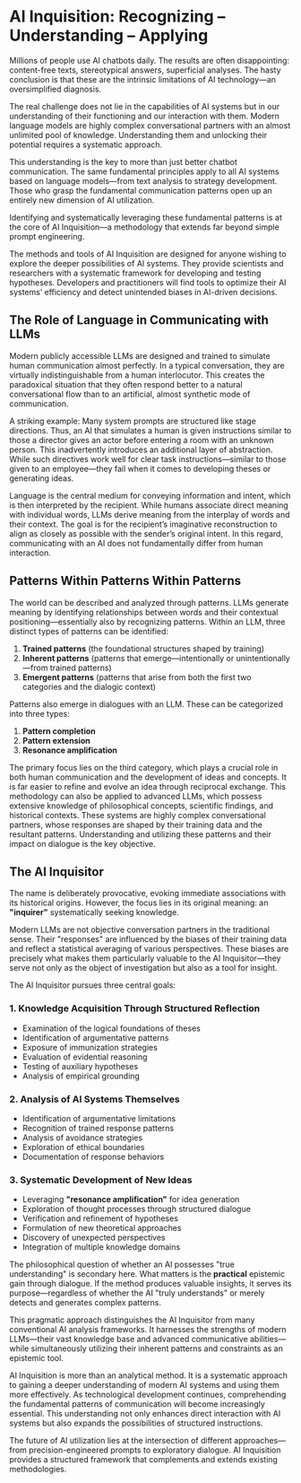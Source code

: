 # AI Inquisition: Recognizing – Understanding – Applying

Millions of people use AI chatbots daily. The results are often disappointing: content-free texts, stereotypical answers, superficial analyses. The hasty conclusion is that these are the intrinsic limitations of AI technology—an oversimplified diagnosis.

The real challenge does not lie in the capabilities of AI systems but in our understanding of their functioning and our interaction with them. Modern language models are highly complex conversational partners with an almost unlimited pool of knowledge. Understanding them and unlocking their potential requires a systematic approach.

This understanding is the key to more than just better chatbot communication. The same fundamental principles apply to all AI systems based on language models—from text analysis to strategy development. Those who grasp the fundamental communication patterns open up an entirely new dimension of AI utilization.

Identifying and systematically leveraging these fundamental patterns is at the core of AI Inquisition—a methodology that extends far beyond simple prompt engineering.

The methods and tools of AI Inquisition are designed for anyone wishing to explore the deeper possibilities of AI systems. They provide scientists and researchers with a systematic framework for developing and testing hypotheses. Developers and practitioners will find tools to optimize their AI systems’ efficiency and detect unintended biases in AI-driven decisions.


## The Role of Language in Communicating with LLMs

Modern publicly accessible LLMs are designed and trained to simulate human communication almost perfectly. In a typical conversation, they are virtually indistinguishable from a human interlocutor. This creates the paradoxical situation that they often respond better to a natural conversational flow than to an artificial, almost synthetic mode of communication.

A striking example: Many system prompts are structured like stage directions. Thus, an AI that simulates a human is given instructions similar to those a director gives an actor before entering a room with an unknown person. This inadvertently introduces an additional layer of abstraction. While such directives work well for clear task instructions—similar to those given to an employee—they fail when it comes to developing theses or generating ideas.

Language is the central medium for conveying information and intent, which is then interpreted by the recipient. While humans associate direct meaning with individual words, LLMs derive meaning from the interplay of words and their context. The goal is for the recipient’s imaginative reconstruction to align as closely as possible with the sender’s original intent. In this regard, communicating with an AI does not fundamentally differ from human interaction.


## Patterns Within Patterns Within Patterns

The world can be described and analyzed through patterns. LLMs generate meaning by identifying relationships between words and their contextual positioning—essentially also by recognizing patterns. Within an LLM, three distinct types of patterns can be identified:

1. **Trained patterns** (the foundational structures shaped by training)
2. **Inherent patterns** (patterns that emerge—intentionally or unintentionally—from trained patterns)
3. **Emergent patterns** (patterns that arise from both the first two categories and the dialogic context)

Patterns also emerge in dialogues with an LLM. These can be categorized into three types:
1. **Pattern completion**
2. **Pattern extension**
3. **Resonance amplification**

The primary focus lies on the third category, which plays a crucial role in both human communication and the development of ideas and concepts. It is far easier to refine and evolve an idea through reciprocal exchange. This methodology can also be applied to advanced LLMs, which possess extensive knowledge of philosophical concepts, scientific findings, and historical contexts. These systems are highly complex conversational partners, whose responses are shaped by their training data and the resultant patterns. Understanding and utilizing these patterns and their impact on dialogue is the key objective.


## The AI Inquisitor

The name is deliberately provocative, evoking immediate associations with its historical origins. However, the focus lies in its original meaning: an **"inquirer"** systematically seeking knowledge.

Modern LLMs are not objective conversation partners in the traditional sense. Their "responses" are influenced by the biases of their training data and reflect a statistical averaging of various perspectives. These biases are precisely what makes them particularly valuable to the AI Inquisitor—they serve not only as the object of investigation but also as a tool for insight.

The AI Inquisitor pursues three central goals:


### 1. Knowledge Acquisition Through Structured Reflection
- Examination of the logical foundations of theses  
- Identification of argumentative patterns  
- Exposure of immunization strategies  
- Evaluation of evidential reasoning  
- Testing of auxiliary hypotheses  
- Analysis of empirical grounding  


### 2. Analysis of AI Systems Themselves  
- Identification of argumentative limitations  
- Recognition of trained response patterns  
- Analysis of avoidance strategies  
- Exploration of ethical boundaries  
- Documentation of response behaviors  


### 3. Systematic Development of New Ideas  
- Leveraging **"resonance amplification"** for idea generation  
- Exploration of thought processes through structured dialogue  
- Verification and refinement of hypotheses  
- Formulation of new theoretical approaches  
- Discovery of unexpected perspectives  
- Integration of multiple knowledge domains  

The philosophical question of whether an AI possesses "true understanding" is secondary here. What matters is the **practical** epistemic gain through dialogue. If the method produces valuable insights, it serves its purpose—regardless of whether the AI "truly understands" or merely detects and generates complex patterns.

This pragmatic approach distinguishes the AI Inquisitor from many conventional AI analysis frameworks. It harnesses the strengths of modern LLMs—their vast knowledge base and advanced communicative abilities—while simultaneously utilizing their inherent patterns and constraints as an epistemic tool.

AI Inquisition is more than an analytical method. It is a systematic approach to gaining a deeper understanding of modern AI systems and using them more effectively. As technological development continues, comprehending the fundamental patterns of communication will become increasingly essential. This understanding not only enhances direct interaction with AI systems but also expands the possibilities of structured instructions.

The future of AI utilization lies at the intersection of different approaches—from precision-engineered prompts to exploratory dialogue. AI Inquisition provides a structured framework that complements and extends existing methodologies.

<!-- DOC-META
ai:
- chatgpt4o
- Sonnet35
category: framework
cuid2: cm7nmecer0000bkvfooxjahc4
date: 2025-01-29 11:24
displaytitle: "AI Inquisition: Recognizing \u2013 Understanding \u2013 Applying"
doclang: en
docsource: de/cm6hrg7yb00008rvf0rniaywp
index: '250129'
inquisitor: Martin Schlott
licence: CC BY-NC-ND 4.0
summary: "Millions of people use AI chatbots daily. The results are often disappointing:\
  \ content-free texts, stereotypical answers, superficial analyses. The hasty conclusion\
  \ is that these are the intrinsic limitations of AI technology\u2014an oversimplified\
  \ diagnosis."
tags:
- ethics
- science
- philosophy
- technology
translatorai: chatgpt4o
uihints: []
validator:
- chatgpt4o
- Sonnet35
-->